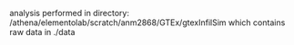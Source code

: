 analysis performed in directory: /athena/elementolab/scratch/anm2868/GTEx/gtexInfilSim
which contains raw data in ./data
